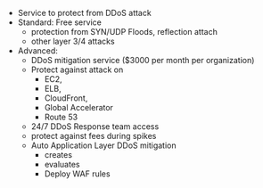 - Service to protect from DDoS attack
- Standard: Free service
	- protection from SYN/UDP Floods, reflection attach 
	- other layer 3/4 attacks
- Advanced: 
	- DDoS mitigation service ($3000 per month per organization)
	- Protect against attack on
		- EC2, 
		- ELB, 
		- CloudFront, 
		- Global Accelerator 
		- Route 53
	- 24/7 DDoS Response team access
	- protect against fees during spikes 
	- Auto Application Layer DDoS mitigation 
		- creates 
		- evaluates 
		- Deploy WAF rules